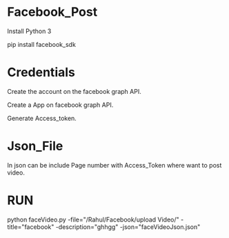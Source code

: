# Facebook_Post
Install Python 3

pip install facebook_sdk
 
# Credentials
Create the account on the facebook graph API.

Create a App on facebook graph API.

Generate Access_token.

# Json_File 
 In json can be include Page number  with Access_Token where want to post video.
	
# RUN

python faceVideo.py -file="/Rahul/Facebook/upload Video/" -title="facebook" -description="ghhgg" -json="faceVideoJson.json"


 
